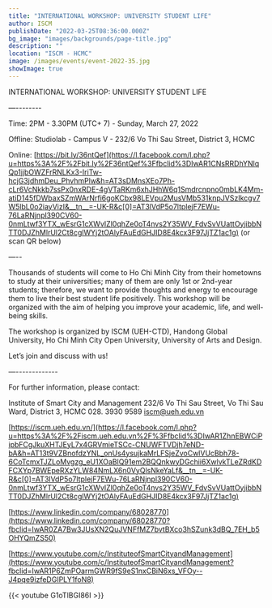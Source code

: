 ```yaml
---
title: "INTERNATIONAL WORKSHOP: UNIVERSITY STUDENT LIFE"
author: ISCM
publishDate: "2022-03-25T08:36:00.000Z"
bg_image: "images/backgrounds/page-title.jpg"
description: "" 
location: "ISCM - HCMC"
image: /images/events/event-2022-35.jpg
showImage: true
---
```

INTERNATIONAL WORKSHOP: UNIVERSITY STUDENT LIFE

—--------

Time: 2PM - 3.30PM (UTC+ 7) - Sunday, March 27, 2022

Offline: Studiolab - Campus V - 232/6 Vo Thi Sau Street, District 3, HCMC

Online: [https://bit.ly/36ntQef](https://l.facebook.com/l.php?u=https%3A%2F%2Fbit.ly%2F36ntQef%3Ffbclid%3DIwAR1CNsRRDhYNlqQp1jjbOWZFrRNLKx3-IriTw-hcjG3jdhmDeu_PhvhmPlw&h=AT3sDMnsXEo7Ph-cLr6VcNkkb7ssPx0nxRDE-4gVTaRKm6xhJHhW6q1Smdrcnpno0mbLK4Mm-atiD145fDWbaxSZmWArNrfi6goKCbx98LEVpu2MusVMb531knpJVSzIkcgv7W5lbL0o2iayVizI&__tn__=-UK-R&c[0]=AT3lVdP5o7ltplejF7EWu-76LaRNjnpl390CV60-0nmLtwf3YTX_wEsrG1cXWvIZl0qhZe0oT4nvs2Y35WV_FdvSvVUattOyjibbNTT0DJZhMlrUl2Ct8cglWYj2tOAlyFAuEdGHJID8E4kcx3F97JjTZ1ac1g) (or scan QR below)

—--

Thousands of students will come to Ho Chi Minh City from their hometowns to study at their universities; many of them are only 1st or 2nd-year students; therefore, we want to provide thoughts and energy to encourage them to live their best student life positively. This workshop will be organized with the aim of helping you improve your academic, life, and well-being skills.

The workshop is organized by ISCM (UEH-CTD), Handong Global University, Ho Chi Minh City Open University, University of Arts and Design.

Let’s join and discuss with us!

—-------------

For further information, please contact:

Institute of Smart City and Management
232/6 Vo Thi Sau Street, Vo Thi Sau Ward, District 3, HCMC
028. 3930 9589
iscm@ueh.edu.vn

[https://iscm.ueh.edu.vn/](https://l.facebook.com/l.php?u=https%3A%2F%2Fiscm.ueh.edu.vn%2F%3Ffbclid%3DIwAR1ZhnEBWCiPipbFCgJkuXHTJEyL7x4GRVmieTSCc-CNUWFTVDjh7eND-bA&h=AT13t9VZBnofdzYNL_onUs4ysujkaMrLFSjeZvoCwlVUcBbh78-6CoTcmxTJZLoMvgzg_eU1XOaBlQ91em2BQQnkwyDGchii6XwlvkTLeZRdKDFCXYp7BWEpeRXzYLW84NmLX6n0VyQlsNkeYaLf&__tn__=-UK-R&c[0]=AT3lVdP5o7ltplejF7EWu-76LaRNjnpl390CV60-0nmLtwf3YTX_wEsrG1cXWvIZl0qhZe0oT4nvs2Y35WV_FdvSvVUattOyjibbNTT0DJZhMlrUl2Ct8cglWYj2tOAlyFAuEdGHJID8E4kcx3F97JjTZ1ac1g)

[https://www.linkedin.com/company/68028770](https://www.linkedin.com/company/68028770?fbclid=IwAR0ZA7Bw3JUsXN2QuJVNFfMZ7bvtBXco3hSZunk3dBQ_7EH_b5OHYQmZS50)

[https://www.youtube.com/c/InstituteofSmartCityandManagement](https://www.youtube.com/c/InstituteofSmartCityandManagement?fbclid=IwAR1P6ZmPOarmGWR9fS9eS1nxCBiN6xs_VFOy--J4pqe9izfeDGIPLY1foN8)

{{< youtube G1oTlBGI86I >}}
